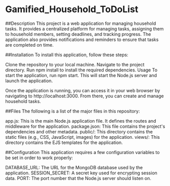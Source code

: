 # Gamified_Household_ToDoList

##Description
This project is a web application for managing household tasks. It provides a centralized platform for managing tasks, assigning them to household members, setting deadlines, and tracking progress. The application also provides notifications and reminders to ensure that tasks are completed on time.

##Installation
To install this application, follow these steps:

Clone the repository to your local machine.
Navigate to the project directory.
Run npm install to install the required dependencies.
Usage
To start the application, run npm start. This will start the Node.js server and launch the application.

Once the application is running, you can access it in your web browser by navigating to http://localhost:3000. From there, you can create and manage household tasks.

##Files
The following is a list of the major files in this repository:

app.js: This is the main Node.js application file. It defines the routes and middleware for the application.
package.json: This file contains the project's dependencies and other metadata.
public/: This directory contains the static files (e.g., CSS, JavaScript, images) for the application.
views/: This directory contains the EJS templates for the application.

##Configuration
This application requires a few configuration variables to be set in order to work properly:

DATABASE_URL: The URL for the MongoDB database used by the application.
SESSION_SECRET: A secret key used for encrypting session data.
PORT: The port number that the Node.js server should listen on.
